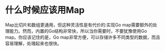 # **什么时候应该用Map**

Map比切片和数组更通用，但这种灵活性是有代价的:实现Go map需要额外的处理能力。然而，内置的Go结构非常快，所以当你需要时，不要犹豫使用Go map。你应该记住的是，Go map非常方便，可以存储许多不同类型的数据，而且容易理解，处理起来也很快。